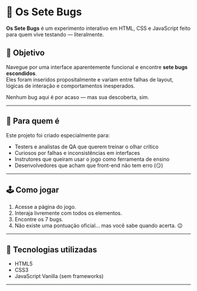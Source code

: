# 🐞 Os Sete Bugs

**Os Sete Bugs** é um experimento interativo em HTML, CSS e JavaScript feito para quem vive testando — literalmente.

## 🎯 Objetivo

Navegue por uma interface aparentemente funcional e encontre **sete bugs escondidos**.  
Eles foram inseridos propositalmente e variam entre falhas de layout, lógicas de interação e comportamentos inesperados.

Nenhum bug aqui é por acaso — mas sua descoberta, sim.

---

## 🧪 Para quem é

Este projeto foi criado especialmente para:
- Testers e analistas de QA que querem treinar o olhar crítico
- Curiosos por falhas e inconsistências em interfaces
- Instrutores que queiram usar o jogo como ferramenta de ensino
- Desenvolvedores que acham que front-end não tem erro (😏)

---

## 🕹️ Como jogar

1. Acesse a página do jogo.
2. Interaja livremente com todos os elementos.
3. Encontre os 7 bugs.
4. Não existe uma pontuação oficial... mas você sabe quando acerta. 😉

---

## 🚀 Tecnologias utilizadas

- HTML5
- CSS3
- JavaScript Vanilla (sem frameworks)

---

